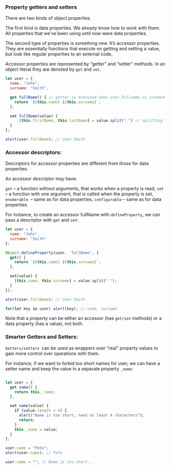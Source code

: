 ### Property getters and setters

There are two kinds of object properties.

The first kind is data properties. We already know how to work with them. All properties that we’ve been using until now were data properties.

The second type of properties is something new. It’s accessor properties. They are essentially functions that execute on getting and setting a value, but look like regular properties to an external code.

Accessor properties are represented by “getter” and “setter” methods. In an object literal they are denoted by ``get`` and ``set``. 

```js
let user = {
  name: "John",
  surname: "Smith",

  get fullName() { // getter is executed when user.fullname is invoked not as a function though
    return `${this.name} ${this.surname}`;
  },

  set fullName(value) {
      [this.firstName, this.lastName] = value.split(" ") // splitting the string and assigning it to properties. 
  }
};

alert(user.fullName); // John Smith
```

### Accessor descriptors: 
Descriptors for accessor properties are different from those for data properties.

An accessor descriptor may have:

``get`` – a function without arguments, that works when a property is read,
``set`` – a function with one argument, that is called when the property is set,
``enumerable ``– same as for data properties,
``configurable`` – same as for data properties.

For instance, to create an accessor fullName with ``defineProperty``, we can pass a descriptor with ``get`` and ``set``:

```js
let user = {
  name: "John",
  surname: "Smith"
};

Object.defineProperty(user, 'fullName', {
  get() {
    return `${this.name} ${this.surname}`;
  },

  set(value) {
    [this.name, this.surname] = value.split(" ");
  }
});

alert(user.fullName); // John Smith

for(let key in user) alert(key); // name, surname
```
Note that a property can be either an accessor (has ``get/set`` methods) or a data property (has a value), not both.

### Smarter Getters and Setters: 

``Getters/setters ``can be used as wrappers over “real” property values to gain more control over operations with them.

For instance, if we want to forbid too short names for user, we can have a setter name and keep the value in a separate property ``_name``:
```js

let user = {
  get name() {
    return this._name;
  },

  set name(value) {
    if (value.length < 4) {
      alert("Name is too short, need at least 4 characters");
      return;
    }
    this._name = value;
  }
};

user.name = "Pete";
alert(user.name); // Pete

user.name = ""; // Name is too short...
```